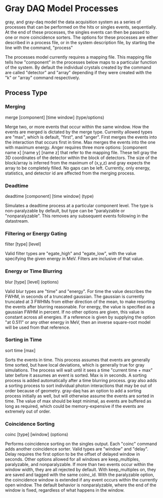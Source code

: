 # Gray DAQ Model Processes

gray, and gray-daq model the data acquisition system as a series of processes
that can be performed on the hits or singles events, sequentially.  At the end
of these processes, the singles events can then be passed to one or more
coincidence sorters.  The options for these processes are either described in a
process file, or in the system description file, by starting the line with the
command, "process"

The processes model currently requires a mapping file.  This mapping file tells
how "component" in the processes below maps to a particular function of the
system.  By default the individual crystals created by the command are called
"detector" and "array" depending if they were created with the "k" or "array"
command respectively.


## Process Type

### Merging

merge [component] [time window] (type/options)

Merge two, or more events that occur within the same window.  How the events are
merged is dictated by the merge type.  Currenlty allowed types are "max", which
is default, "first", and "anger".  First merges the events into the interaction
that occurs first in time.  Max merges the events into the one with maximum
energy.  Anger requires three more options: [component name x] [name y] [name z]
that refer to the mapping file.  These tell gray the 3D coordinates of the
detector within the block of detectors.  The size of the block/array is inferred
from the maximum of (x,y,z) and gray expects the array to be completely filled.
No gaps can be left.  Currently, only energy, statistics, and detector id are
affected from the merging process.


### Deadtime

deadtime [component] [time window] (type)

Simulates a deadtime process at a particular component level.  The type is
non-paralyzable by default, but type can be "paralyzable or "nonparalyzable".
This removes any subsequent events following in the datastream.


### Filtering or Energy Gating

filter [type] [level]

Valid filter types are "egate_high" and "egate_low", with the value specifying
the given energy in MeV.  Filters are inclusive of that value.

### Energy or Time Blurring

blur [type] [level] (options)

Valid blur types are "time" and "energy".  For time the value describes the
FWHM, in seconds of a truncated gaussian.  The gaussian is currently truncated
at 3 FWHMs from either direction of the mean, to make resorting the events after
blurring reasonable.  For energy, the value is specified as a gaussian FWHM in
percent.  If no other options are given, this value is constant across all
energies.  If a reference is given by supplying the option "at 0.511" or any
other energy in MeV, then an inverse square-root model will be used from that
reference.


### Sorting in Time

sort time [max]

Sorts the events in time.  This process assumes that events are generally time
sorted, but have local deviations, which is generally true for gray simulations.
The process will wait until it sees a time "current time + max" later before it
assumes an event is sorted.  Max is in seconds.  A sorting process is added
automatically after a time blurring process.  gray also adds a sorting process
to sort individual photon interactions that may be out of order because of
geometry.  gray-daq has an option to add a sorting process initially as well,
but will otherwise assume the events are sorted in time.  The value of max
should be kept minimal, as events are buffered as long as required, which could
be memory-expensive if the events are extremely out of order.

### Coincidence Sorting

coinc [type] [window] (options)

Performs coincidence sorting on the singles output.  Each "coinc" command adds
another coincidence sorter.  Valid types are "window" and "delay".  Delay
requires the first option to be the offset of delayed window in seconds.  Other
options allowed for all windows are keep_multiples, paralyzable, and
nonparalyzable.  If more than two events occur within the window width, they are
all rejected by default.  With keep_multiples on, they are saved and tagged with
the same coinc_id.  With the paralyzable option, the coincidence window is
extended if any event occurs within the currently open window.  The default
behavior is nonparalyzable, where the end of the window is fixed, regardless of
what happens in the window.
